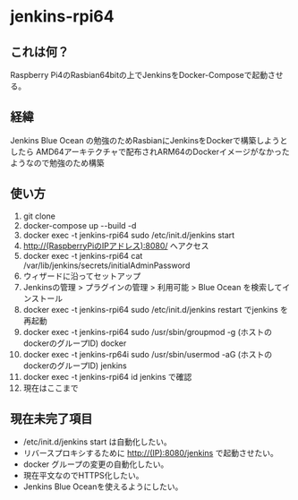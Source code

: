 # jenkins-rpi64

## これは何？

Raspberry Pi4のRasbian64bitの上でJenkinsをDocker-Composeで起動させる。

## 経緯

Jenkins Blue Ocean の勉強のためRasbianにJenkinsをDockerで構築しようとしたら AMD64アーキテクチャで配布されARM64のDockerイメージがなかったようなので勉強のため構築

## 使い方

1. git clone
1. docker-compose up --build -d
1. docker exec -t jenkins-rpi64 sudo /etc/init.d/jenkins start
1. <http://(RaspberryPiのIPアドレス):8080/> へアクセス
1. docker exec -t jenkins-rpi64 cat /var/lib/jenkins/secrets/initialAdminPassword
1. ウィザードに沿ってセットアップ
1. Jenkinsの管理 > プラグインの管理 > 利用可能 > Blue Ocean を検索してインストール
1. docker exec -t jenkins-rpi64 sudo /etc/init.d/jenkins restart でjenkins を再起動
1. docker exec -t jenkins-rpi64 sudo /usr/sbin/groupmod -g (ホストのdockerのグループID) docker
1. docker exec -t jenkins-rp64i sudo /usr/sbin/usermod -aG (ホストのdockerのグループID) jenkins
1. docker exec -t jenkins-rpi64 id jenkins で確認
1. 現在はここまで

## 現在未完了項目

* /etc/init.d/jenkins start は自動化したい。
* リバースプロキシするために <http://(IP):8080/jenkins> で起動させたい。
* docker グループの変更の自動化したい。
* 現在平文なのでHTTPS化したい。
* Jenkins Blue Oceanを使えるようにしたい。

